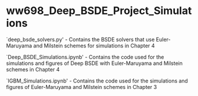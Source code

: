 # ww698_Deep_BSDE_Project_Simulations

`deep_bsde_solvers.py' - Contains the BSDE solvers that use Euler-Maruyama and Milstein schemes for simulations in Chapter 4

`Deep_BSDE_Simulations.ipynb' - Contains the code used for the simulations and figures of Deep BSDE with Euler-Maruyama and Milstein schemes in Chapter 4

`IGBM_Simulations.ipynb' - Contains the code used for the simulations and figures of Euler-Maruyama and Milstein schemes in Chapter 3
